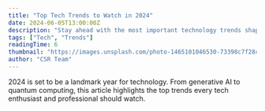 ```yaml
---
title: "Top Tech Trends to Watch in 2024"
date: 2024-06-05T13:00:00Z
description: "Stay ahead with the most important technology trends shaping 2024. 2024 is set to be a landmark year for technology. From generative AI to quantum computing, this article highlights the top trends every tech enthusiast and professional should watch.2024 is set to be a landmark year for technology. From generative AI to quantum computing, this article highlights the top trends every tech enthusiast and professional should watch. 2024 is set to be a landmark year for technology. From generative AI to quantum computing, this article highlights the top trends every tech enthusiast and professional should watch."
tags: ["Tech", "Trends"]
readingTime: 6
thumbnail: "https://images.unsplash.com/photo-1465101046530-73398c7f28ca?auto=format&fit=crop&w=800&q=80"
author: "CSR Team"
---
```


2024 is set to be a landmark year for technology. From generative AI to quantum computing, this article highlights the top trends every tech enthusiast and professional should watch. 